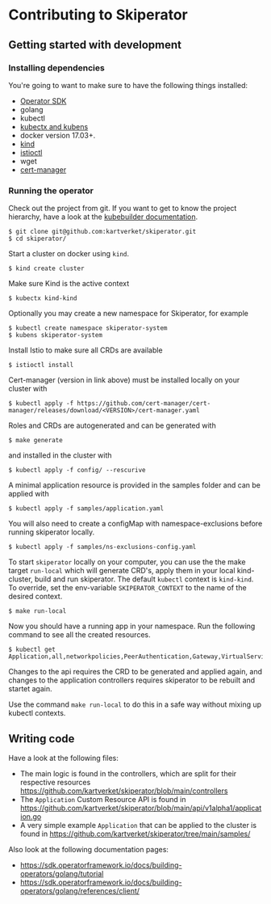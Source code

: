# Contributing to Skiperator

## Getting started with development

### Installing dependencies

You're going to want to make sure to have the following things installed:

- [Operator SDK](https://sdk.operatorframework.io/docs/building-operators/golang/installation)
- golang
- kubectl
- [kubectx and kubens](https://github.com/ahmetb/kubectx)
- docker version 17.03+.
- [kind](https://kind.sigs.k8s.io)
- [istioctl](https://istio.io/latest/docs/setup/install/istioctl/)
- wget
- [cert-manager](https://cert-manager.io/docs/installation/)

### Running the operator

Check out the project from git. If you want to get to know the project
hierarchy, have a look at the [kubebuilder documentation](https://book.kubebuilder.io/cronjob-tutorial/basic-project.html).

```
$ git clone git@github.com:kartverket/skiperator.git
$ cd skiperator/
```

Start a cluster on docker using `kind`.

```
$ kind create cluster
```

Make sure Kind is the active context

```
$ kubectx kind-kind
```

Optionally you may create a new namespace for Skiperator, for example

```
$ kubectl create namespace skiperator-system
$ kubens skiperator-system
```

Install Istio to make sure all CRDs are available

```
$ istioctl install
```

Cert-manager (version in link above) must be installed locally on your cluster with

```
$ kubectl apply -f https://github.com/cert-manager/cert-manager/releases/download/<VERSION>/cert-manager.yaml
```

Roles and CRDs are autogenerated and can be generated with

```
$ make generate
```

and installed in the cluster with

```
$ kubectl apply -f config/ --rescurive
```

A minimal application resource is provided in the samples folder and can be applied with

```
$ kubectl apply -f samples/application.yaml
```

You will also need to create a configMap with namespace-exclusions before running skiperator locally.
```
$ kubectl apply -f samples/ns-exclusions-config.yaml
```

To start `skiperator` locally on your computer, you can use the the make target `run-local`
which will generate CRD's, apply them in your local kind-cluster, build and run skiperator.
The default `kubectl` context is `kind-kind`. To override, set the env-variable `SKIPERATOR_CONTEXT`
to the name of the desired context.

```
$ make run-local
```

Now you should have a running app in your namespace. Run the following command
to see all the created resources.

```
$ kubectl get Application,all,networkpolicies,PeerAuthentication,Gateway,VirtualService,Sidecar
```

Changes to the api requires the CRD to be generated and applied again, and changes to the application controllers requires skiperator to be rebuilt and startet again.

Use the command `make run-local` to do this in a safe way without mixing up kubectl contexts.

## Writing code

Have a look at the following files:

- The main logic is found in the controllers, which are split for their respective resources https://github.com/kartverket/skiperator/blob/main/controllers
- The `Application` Custom Resource API is found in https://github.com/kartverket/skiperator/blob/main/api/v1alpha1/application.go
- A very simple example `Application` that can be applied to the cluster is found in https://github.com/kartverket/skiperator/tree/main/samples/

Also look at the following documentation pages:

- https://sdk.operatorframework.io/docs/building-operators/golang/tutorial
- https://sdk.operatorframework.io/docs/building-operators/golang/references/client/
